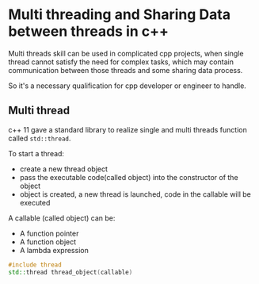 # Multi threading and Sharing Data between threads in c++

Multi threads skill can be used in complicated cpp projects, 
when single thread cannot satisfy the need for complex tasks,
which may contain communication between those threads and some sharing data process.

So it's a necessary qualification for cpp developer or engineer to handle.

## Multi thread

c++ 11 gave a standard library to realize single and multi threads function called `std::thread`.

To start a thread:
* create a new thread object
* pass the executable code(called object) into the constructor of the object
* object is created, a new thread is launched, code in the callable will be executed

A callable (called object) can be:
* A function pointer
* A function object
* A lambda expression

```cpp
#include thread
std::thread thread_object(callable)
```

